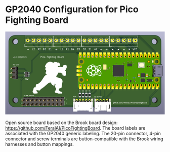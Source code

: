 # GP2040 Configuration for Pico Fighting Board

![Pin Mapping](assets/PinMapping.png)

Open source board based on the Brook board design: <https://github.com/FeralAI/PicoFightingBoard>. The board labels are associated with the GP2040 generic labeling. The 20-pin connector, 4-pin connector and screw terminals are button-compatible with the Brook wiring harnesses and button mappings.
